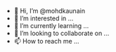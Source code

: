 - 👋 Hi, I’m @mohdkaunain
- 👀 I’m interested in ...
- 🌱 I’m currently learning ...
- 💞️ I’m looking to collaborate on ...
- 📫 How to reach me ...

<!---mohd kaunain
cse

mohdkaunain/mohdkaunain is a ✨ special ✨ repository because its `README.md` (this file) appears on your GitHub profile.
You can click the Preview link to take a look at your changes.
--->
